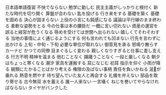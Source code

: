日本語単語復習
不快でならない
勉学に勤しむ
民主主義がしっかりと根付く
新たな時代を切り開く
算盤が合わない
匙を投げる
行き来をする
基礎を築く
基礎を固める
決心が固まらない
上役の小言にも鈍感になる
議論は平行線のまま終わる
柔軟な姿勢をとる
今の仕事は本の腰掛だ
一概に言い切れない
資産の運営を誤ると経営が危うくなる
辱めを受けては世間へ出られない
嬉しくてそわそわする
当地の事情によく通じるようにする
何も言われても凹まない
行先を言わずに出かける
上旬・中旬・下旬
必要な単位が取れない
御意見を承る
怒鳴り散らす
カーナビ
かつての同僚
目まぐるしく変わる
親しくなりすぎると仕事に差し支える
行方不明
精神を温まる
弛むことなく
躊躇うことなく
一段と厳しくなる
朝夕はちょっと寒くなる
潮汐
家具を運搬する
耳になじむ
初耳
指示を仰ぐ
小雨が降る
親類にたかることばかり考える
権限の及ばない事柄
責任を負いかねる
涎🤤が垂れる
熱意を燃やす
待ち望んでいた友人と再会する
礼儀を弁えない
部品を取り寄せる
古今無双
水を蓄える
誰一人来ない
一言囁く
ねじを巻いてやらなければならない
タイヤがパンクした
